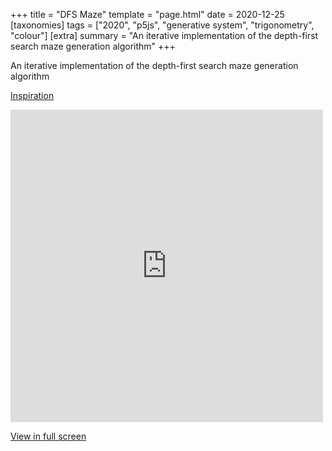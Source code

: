 +++
title = "DFS Maze"
template = "page.html"
date = 2020-12-25
[taxonomies]
tags = ["2020", "p5js", "generative system", "trigonometry", "colour"]
[extra]
summary = "An iterative implementation of the depth-first search maze generation algorithm"
+++

An iterative implementation of the depth-first search maze generation algorithm

<a target=_blank href="https://en.wikipedia.org/wiki/Maze_generation_algorithm#Recursive_backtracker">Inspiration</a>

<embed
type="text/html"
src="https://vault.holocryptic.xyz/src/2020/DFSMaze"
width="500"
height="500"
/>

<a target=_blank href="https://vault.holocryptic.xyz/src/2020/DFSMaze">View in full screen</a>
